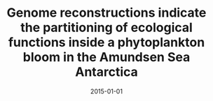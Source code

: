 ---
title: "Genome reconstructions indicate the partitioning of ecological functions inside a phytoplankton bloom in the Amundsen Sea Antarctica"
collection: publications
permalink: /publication/2015_Delmont_Frontiers in microbiology_6
date: 2015-01-01
venue: 'Frontiers in microbiology'
paperurl: 'http://jvineis.github.io/files/2015_Delmont_6.pdf'
---
